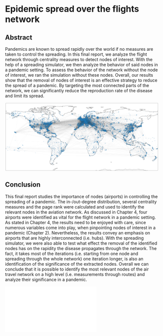 # Epidemic spread over the flights network
## Abstract
Pandemics are known to spread rapidly over the world if no measures are taken to control the spreading. In this final report, we analyze the flight network through centrality measures to detect nodes of interest. With the help of a spreading simulator, we then analyze the behavior of said nodes in a pandemic setting. To assess the behavior of the network without the node of interest, we ran the simulation without these nodes. Overall, our results show that the removal of nodes of interest is an effective strategy to reduce the spread of a pandemic. By targeting the most connected parts of the network, we can significantly reduce the reproduction rate of the disease and limit its spread.

![alt text](Pictures/heatmap.png)

## Conclusion
This final report studies the importance of nodes (airports) in controlling the spreading of a pandemic. The in-/out-degree distribution, several centrality measures and the page rank were calculated and used to identify the relevant nodes in the aviation network. As discussed in Chapter 4, four airports were identified as vital for the flight network in a pandemic setting. As stated in Chapter 4, the results need to be enjoyed with care, since numerous variables come into play, when pinpointing nodes of interest in a pandemic (Chapter 2). Nevertheless, the results convey an emphasis on airports that are highly interconnected (i.e. hubs). With the spreading simulator, we were also able to test what effect the removal of the identified nodes has on the rapidity the disease propagates through the network. The fact, it takes most of the iterations (i.e. starting from one node and spreading through the whole network) one iteration longer, is also an identification of the significance of the extracted nodes. Overall we can conclude that it is possible to identify the most relevant nodes of the air travel network on a high level (i.e. measurements through routes) and analyze their significance in a pandemic.


![alt text](Final_NS__Model___Report.pdf)
